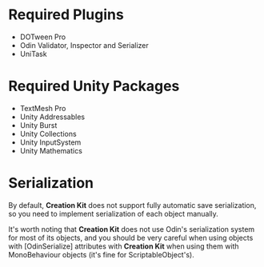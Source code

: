 ﻿# Required Plugins
- DOTween Pro
- Odin Validator, Inspector and Serializer
- UniTask

# Required Unity Packages
- TextMesh Pro
- Unity Addressables
- Unity Burst
- Unity Collections
- Unity InputSystem
- Unity Mathematics

# Serialization
By default, **Creation Kit** does not support fully
automatic save serialization, so you need to implement
serialization of each object manually.

It's worth noting that **Creation Kit** does not use
Odin's serialization system for most of its objects,
and you should be very careful when using objects with 
[OdinSerialize] attributes with **Creation Kit** when
using them with MonoBehaviour objects (it's fine for
ScriptableObject's).